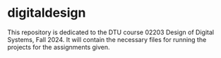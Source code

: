 # digitaldesign
This repository is dedicated to the DTU course 02203 Design of Digital Systems, Fall 2024. 
It will contain the necessary files for running the projects for the assignments given.

